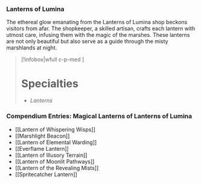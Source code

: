 ### Lanterns of Lumina

The ethereal glow emanating from the Lanterns of Lumina shop beckons visitors from afar. The shopkeeper, a skilled artisan, crafts each lantern with utmost care, infusing them with the magic of the marshes. These lanterns are not only beautiful but also serve as a guide through the misty marshlands at night.

> [!infobox|wfull  c-p-med ]
>   # Specialties
>   - *Lanterns*

### Compendium Entries: Magical Lanterns of Lanterns of Lumina

- [[Lantern of Whispering Wisps]]
- [[Marshlight Beacon]]
- [[Lantern of Elemental Warding]]
- [[Everflame Lantern]]
- [[Lantern of Illusory Terrain]]
- [[Lantern of Moonlit Pathways]]
- [[Lantern of the Revealing Mists]]
- [[Spritecatcher Lantern]]
  